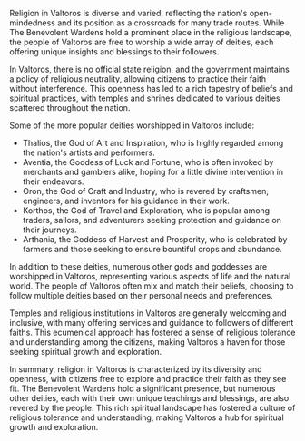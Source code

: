 Religion in Valtoros is diverse and varied, reflecting the nation's open-mindedness and its position as a crossroads for many trade routes. While The Benevolent Wardens hold a prominent place in the religious landscape, the people of Valtoros are free to worship a wide array of deities, each offering unique insights and blessings to their followers.

In Valtoros, there is no official state religion, and the government maintains a policy of religious neutrality, allowing citizens to practice their faith without interference. This openness has led to a rich tapestry of beliefs and spiritual practices, with temples and shrines dedicated to various deities scattered throughout the nation.

Some of the more popular deities worshipped in Valtoros include:

-   Thalios, the God of Art and Inspiration, who is highly regarded among the nation's artists and performers.
-   Aventia, the Goddess of Luck and Fortune, who is often invoked by merchants and gamblers alike, hoping for a little divine intervention in their endeavors.
-   Oron, the God of Craft and Industry, who is revered by craftsmen, engineers, and inventors for his guidance in their work.
-   Korthos, the God of Travel and Exploration, who is popular among traders, sailors, and adventurers seeking protection and guidance on their journeys.
-   Arthania, the Goddess of Harvest and Prosperity, who is celebrated by farmers and those seeking to ensure bountiful crops and abundance.

In addition to these deities, numerous other gods and goddesses are worshipped in Valtoros, representing various aspects of life and the natural world. The people of Valtoros often mix and match their beliefs, choosing to follow multiple deities based on their personal needs and preferences.

Temples and religious institutions in Valtoros are generally welcoming and inclusive, with many offering services and guidance to followers of different faiths. This ecumenical approach has fostered a sense of religious tolerance and understanding among the citizens, making Valtoros a haven for those seeking spiritual growth and exploration.

In summary, religion in Valtoros is characterized by its diversity and openness, with citizens free to explore and practice their faith as they see fit. The Benevolent Wardens hold a significant presence, but numerous other deities, each with their own unique teachings and blessings, are also revered by the people. This rich spiritual landscape has fostered a culture of religious tolerance and understanding, making Valtoros a hub for spiritual growth and exploration.